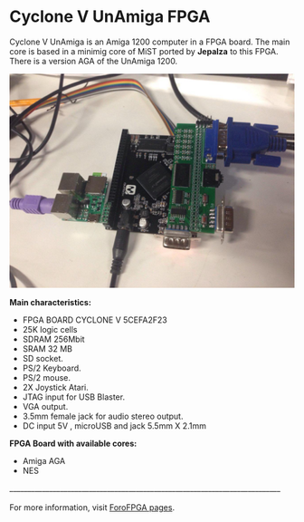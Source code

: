 # Cyclone V UnAmiga FPGA

Cyclone V UnAmiga is an Amiga 1200 computer in a FPGA board. The main core is based in a minimig core of MiST ported  by **Jepalza** to this FPGA. There is a version AGA of the UnAmiga 1200. 

![alt text](https://github.com/benitoss/CycloneV_UnAmiga/blob/master/Cyclone_V_UnAmiga.jpg)


**Main characteristics:**<BR>
- FPGA BOARD CYCLONE V 5CEFA2F23 <BR>
- 25K logic cells <BR>
- SDRAM 256Mbit <BR>
- SRAM 32 MB <BR>
- SD socket.<BR>
- PS/2 Keyboard.<BR>
- PS/2 mouse.<BR>
- 2X Joystick Atari.<BR>
- JTAG input for USB Blaster.<BR>
- VGA output.<BR> 
- 3.5mm female jack for audio stereo output.<BR> 
- DC input 5V , microUSB and jack 5.5mm X 2.1mm<BR>

**FPGA Board with available cores:**<BR>
- Amiga AGA<BR>
- NES <BR>

___________________________________________________________________________<BR><BR>
For more information, visit [ForoFPGA pages](http://unamiga.forofpga.es).<BR>
